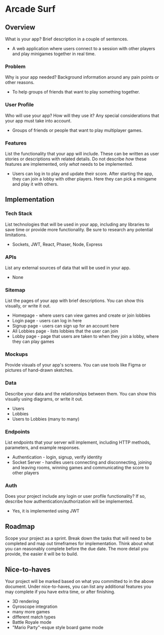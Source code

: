 # Arcade Surf

## Overview

What is your app? Brief description in a couple of sentences.
- A web application where users connect to a session with other players and play minigames together in real time.

### Problem

Why is your app needed? Background information around any pain points or other reasons.
- To help groups of friends that want to play something together.

### User Profile

Who will use your app? How will they use it? Any special considerations that your app must take into account.
- Groups of friends or people that want to play multiplayer games.

### Features

List the functionality that your app will include. These can be written as user stories or descriptions with related details. Do not describe _how_ these features are implemented, only _what_ needs to be implemented.
- Users can log in to play and update their score. After starting the app, they can join a lobby with other players. Here they can pick a minigame and play it with others.

## Implementation

### Tech Stack

List technologies that will be used in your app, including any libraries to save time or provide more functionality. Be sure to research any potential limitations.
- Sockets, JWT, React, Phaser, Node, Express

### APIs

List any external sources of data that will be used in your app.
- None

### Sitemap

List the pages of your app with brief descriptions. You can show this visually, or write it out.
- Homepage - where users can view games and create or join lobbies
- Login page - users can log in here
- Signup page - users can sign up for an account here
- All Lobbies page - lists lobbies that the user can join
- Lobby page - page that users are taken to when they join a lobby, where they can play games

### Mockups

Provide visuals of your app's screens. You can use tools like Figma or pictures of hand-drawn sketches.

### Data

Describe your data and the relationships between them. You can show this visually using diagrams, or write it out. 
- Users
- Lobbies
- Users to Lobbies (many to many)

### Endpoints

List endpoints that your server will implement, including HTTP methods, parameters, and example responses.
- Authentication - login, signup, verify identity
- Socket Server - handles users connecting and disconnecting, joining and leaving rooms, winning games and communicating the score to other players

### Auth

Does your project include any login or user profile functionality? If so, describe how authentication/authorization will be implemented.
- Yes, it is implemented using JWT

## Roadmap

Scope your project as a sprint. Break down the tasks that will need to be completed and map out timeframes for implementation. Think about what you can reasonably complete before the due date. The more detail you provide, the easier it will be to build.

## Nice-to-haves

Your project will be marked based on what you committed to in the above document. Under nice-to-haves, you can list any additional features you may complete if you have extra time, or after finishing.
- 3D rendering
- Gyroscope integration
- many more games
- different match types
- Battle Royale mode
- "Mario Party"-esque style board game mode